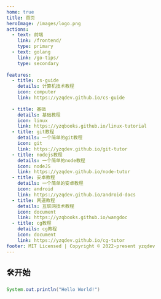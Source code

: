 ```yaml
---
home: true
title: 首页
heroImage: /images/logo.png
actions:
  - text: 前端
    link: /frontend/
    type: primary
  - text: golang
    link: /go-tips/
    type: secondary
   
features:
  - title: cs-guide
    details: 计算机技术教程
    icon: computer
    link: https://yzqdev.github.io/cs-guide
 
  - title: 基础
    details: 基础教程
    icon: linux
    link: https://yzqbooks.github.io/linux-tutorial
  - title: git教程
    details: 一个简单的git教程
    icon: git
    link: https://yzqdev.github.io/git-tutor  
  - title: nodejs教程
    details: 一个简单的node教程
    icon: nodeJS
    link: https://yzqdev.github.io/node-tutor  
  - title: 安卓教程
    details: 一个简单的安卓教程
    icon: android
    link: https://yzqdev.github.io/android-docs
  - title: 网道教程
    details: 互联网技术教程
    icon: document
    link: https://yzqbooks.github.io/wangdoc
  - title: cg教程
    details: cg教程
    icon: document
    link: https://yzqdev.github.io/cg-tutor
footer: MIT Licensed | Copyright © 2022-present yzqdev
---
```

## 🛠开始

```java
System.out.println("Hello World!")
```
